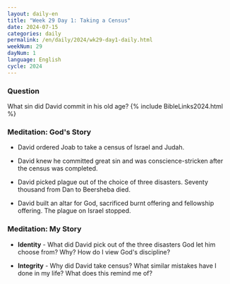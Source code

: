 ```yaml
---
layout: daily-en
title: "Week 29 Day 1: Taking a Census"
date: 2024-07-15
categories: daily
permalink: /en/daily/2024/wk29-day1-daily.html
weekNum: 29
dayNum: 1
language: English
cycle: 2024
---
```

### Question     
What sin did David commit in his old age?
{% include BibleLinks2024.html %} 

### Meditation: God's Story   
+ David ordered Joab to take a census of Israel and Judah. 

+ David knew he committed great sin and was conscience-stricken after the census was completed. 

+ David picked plague out of the choice of three disasters. Seventy thousand from Dan to Beersheba died. 

+ David built an altar for God, sacrificed burnt offering and fellowship offering. The plague on Israel stopped. 

### Meditation: My Story   
+ **Identity** - What did David pick out of the three disasters God let him choose from? Why? How do I view God's discipline? 

+ **Integrity** - Why did David take census? What similar mistakes have I done in my life? What does this remind me of? 
